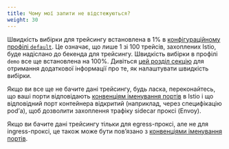 ```yaml
---
title: Чому мої запити не відстежуються?
weight: 30
---
```


Швидкість вибірки для трейсингу встановлена в 1% в [конфігураційному профілі `default`](/docs/setup/additional-setup/config-profiles/). Це означає, що лише 1 зі 100 трейсів, захоплених Istio, буде надіслано до бекенда для трейсингу. Швидкість вибірки в профілі `demo` все ще встановлена на 100%. Дивіться [цей розділ секцію](/docs/tasks/observability/distributed-tracing/telemetry-api/#customizing-trace-sampling) для отримання додаткової інформації про те, як налаштувати швидкість вибірки.

Якщо ви все ще не бачите дані трейсингу, будь ласка, переконайтесь, що ваші порти відповідають [конвенціям іменування портів](/about/faq/#naming-port-convention) в Istio і що відповідний порт контейнера відкритий (наприклад, через специфікацію podʼа), щоб дозволити захоплення трафіку sidecar проксі (Envoy).

Якщо ви бачите дані трейсингу тільки для egress-проксі, але не для ingress-проксі, це також може бути повʼязано з [конвенціями іменування портів](/about/faq/#naming-port-convention).
